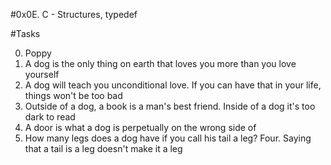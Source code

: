 #0x0E. C - Structures, typedef

#Tasks

0. Poppy
1. A dog is the only thing on earth that loves you more than you love yourself
2. A dog will teach you unconditional love. If you can have that in your life, things won't be too bad
3. Outside of a dog, a book is a man's best friend. Inside of a dog it's too dark to read
4. A door is what a dog is perpetually on the wrong side of
5. How many legs does a dog have if you call his tail a leg? Four. Saying that a tail is a leg doesn't make it a leg
